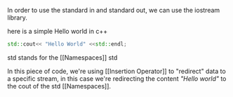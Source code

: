 In order to use the standard in and standard out, we can use the iostream library.

here is a simple Hello world in c++
```c++
std::cout<< "Hello World" <<std::endl;
```
std stands for the [[Namespaces]] std

In this piece of code, we're using [[Insertion Operator]] to "redirect" data to a specific stream, in this case we're redirecting the content *"Hello world"* to the cout of the std [[Namespaces]].



